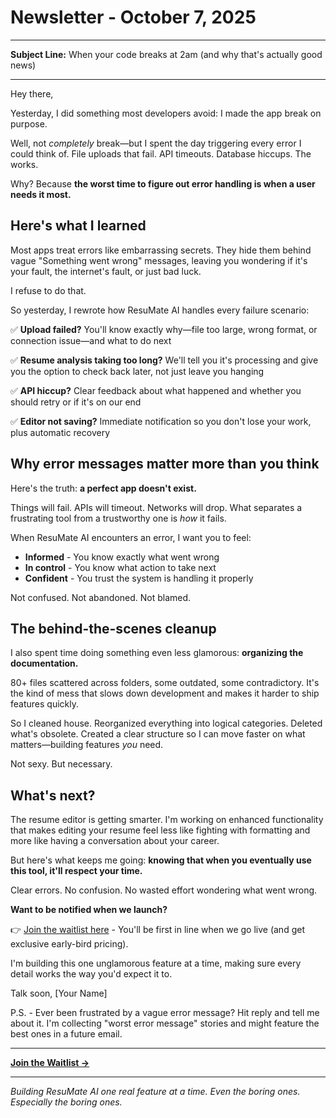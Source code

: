 # Newsletter - October 7, 2025

---

**Subject Line:** When your code breaks at 2am (and why that's actually good news)

---

Hey there,

Yesterday, I did something most developers avoid: I made the app break on purpose.

Well, not *completely* break—but I spent the day triggering every error I could think of. File uploads that fail. API timeouts. Database hiccups. The works.

Why? Because **the worst time to figure out error handling is when a user needs it most.**

## Here's what I learned

Most apps treat errors like embarrassing secrets. They hide them behind vague "Something went wrong" messages, leaving you wondering if it's your fault, the internet's fault, or just bad luck.

I refuse to do that.

So yesterday, I rewrote how ResuMate AI handles every failure scenario:

✅ **Upload failed?** You'll know exactly why—file too large, wrong format, or connection issue—and what to do next

✅ **Resume analysis taking too long?** We'll tell you it's processing and give you the option to check back later, not just leave you hanging

✅ **API hiccup?** Clear feedback about what happened and whether you should retry or if it's on our end

✅ **Editor not saving?** Immediate notification so you don't lose your work, plus automatic recovery

## Why error messages matter more than you think

Here's the truth: **a perfect app doesn't exist.**

Things will fail. APIs will timeout. Networks will drop. What separates a frustrating tool from a trustworthy one is *how* it fails.

When ResuMate AI encounters an error, I want you to feel:
- **Informed** - You know exactly what went wrong
- **In control** - You know what action to take next  
- **Confident** - You trust the system is handling it properly

Not confused. Not abandoned. Not blamed.

## The behind-the-scenes cleanup

I also spent time doing something even less glamorous: **organizing the documentation.**

80+ files scattered across folders, some outdated, some contradictory. It's the kind of mess that slows down development and makes it harder to ship features quickly.

So I cleaned house. Reorganized everything into logical categories. Deleted what's obsolete. Created a clear structure so I can move faster on what matters—building features *you* need.

Not sexy. But necessary.

## What's next?

The resume editor is getting smarter. I'm working on enhanced functionality that makes editing your resume feel less like fighting with formatting and more like having a conversation about your career.

But here's what keeps me going: **knowing that when you eventually use this tool, it'll respect your time.**

Clear errors. No confusion. No wasted effort wondering what went wrong.

**Want to be notified when we launch?**

👉 [Join the waitlist here](#) - You'll be first in line when we go live (and get exclusive early-bird pricing).

I'm building this one unglamorous feature at a time, making sure every detail works the way you'd expect it to.

Talk soon,
[Your Name]

P.S. - Ever been frustrated by a vague error message? Hit reply and tell me about it. I'm collecting "worst error message" stories and might feature the best ones in a future email.

---

**[Join the Waitlist →](#)**

---

*Building ResuMate AI one real feature at a time. Even the boring ones. Especially the boring ones.*
